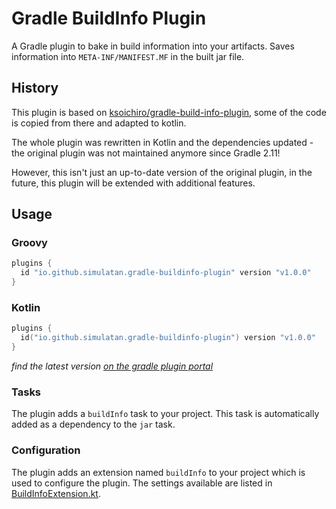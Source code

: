 # Gradle BuildInfo Plugin
A Gradle plugin to bake in build information into your artifacts. Saves information into `META-INF/MANIFEST.MF` in the built jar file.

## History
This plugin is based on [ksoichiro/gradle-build-info-plugin](https://github.com/ksoichiro/gradle-build-info-plugin), some of the code is copied from there and adapted to kotlin.

The whole plugin was rewritten in Kotlin and the dependencies updated - the original plugin was not maintained anymore since Gradle 2.11!

However, this isn't just an up-to-date version of the original plugin, in the future, this plugin will be extended with additional features.

## Usage
### Groovy
```groovy
plugins {
  id "io.github.simulatan.gradle-buildinfo-plugin" version "v1.0.0"
}
```

### Kotlin
```kotlin
plugins {
  id("io.github.simulatan.gradle-buildinfo-plugin") version "v1.0.0"
}
```

*find the latest version [on the gradle plugin portal](https://plugins.gradle.org/plugin/io.github.simulatan.gradle-buildinfo-plugin/)*

### Tasks
The plugin adds a `buildInfo` task to your project. This task is automatically added as a dependency to the `jar` task.

### Configuration
The plugin adds an extension named `buildInfo` to your project which is used to configure the plugin. The settings available are listed in 
[BuildInfoExtension.kt](src/main/kotlin/io/github/simulatan/gradle/plugin/buildinfo/configuration/BuildInfoExtension.kt).
